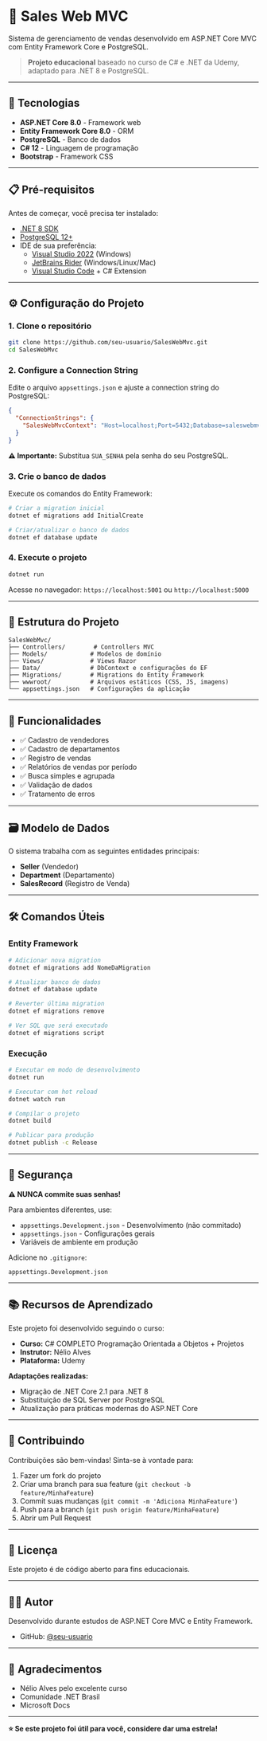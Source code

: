 # 🛒 Sales Web MVC

Sistema de gerenciamento de vendas desenvolvido em ASP.NET Core MVC com Entity Framework Core e PostgreSQL.

> **Projeto educacional** baseado no curso de C# e .NET da Udemy, adaptado para .NET 8 e PostgreSQL.

---

## 🚀 Tecnologias

- **ASP.NET Core 8.0** - Framework web
- **Entity Framework Core 8.0** - ORM
- **PostgreSQL** - Banco de dados
- **C# 12** - Linguagem de programação
- **Bootstrap** - Framework CSS

---

## 📋 Pré-requisitos

Antes de começar, você precisa ter instalado:

- [.NET 8 SDK](https://dotnet.microsoft.com/download/dotnet/8.0)
- [PostgreSQL 12+](https://www.postgresql.org/download/)
- IDE de sua preferência:
  - [Visual Studio 2022](https://visualstudio.microsoft.com/) (Windows)
  - [JetBrains Rider](https://www.jetbrains.com/rider/) (Windows/Linux/Mac)
  - [Visual Studio Code](https://code.visualstudio.com/) + C# Extension

---

## ⚙️ Configuração do Projeto

### 1. Clone o repositório

```bash
git clone https://github.com/seu-usuario/SalesWebMvc.git
cd SalesWebMvc
```

### 2. Configure a Connection String

Edite o arquivo `appsettings.json` e ajuste a connection string do PostgreSQL:

```json
{
  "ConnectionStrings": {
    "SalesWebMvcContext": "Host=localhost;Port=5432;Database=saleswebmvc;Username=postgres;Password=SUA_SENHA"
  }
}
```

**⚠️ Importante:** Substitua `SUA_SENHA` pela senha do seu PostgreSQL.

### 3. Crie o banco de dados

Execute os comandos do Entity Framework:

```bash
# Criar a migration inicial
dotnet ef migrations add InitialCreate

# Criar/atualizar o banco de dados
dotnet ef database update
```

### 4. Execute o projeto

```bash
dotnet run
```

Acesse no navegador: `https://localhost:5001` ou `http://localhost:5000`

---

## 📁 Estrutura do Projeto

```
SalesWebMvc/
├── Controllers/        # Controllers MVC
├── Models/            # Modelos de domínio
├── Views/             # Views Razor
├── Data/              # DbContext e configurações do EF
├── Migrations/        # Migrations do Entity Framework
├── wwwroot/           # Arquivos estáticos (CSS, JS, imagens)
└── appsettings.json   # Configurações da aplicação
```

---

## 🎯 Funcionalidades

- ✅ Cadastro de vendedores
- ✅ Cadastro de departamentos
- ✅ Registro de vendas
- ✅ Relatórios de vendas por período
- ✅ Busca simples e agrupada
- ✅ Validação de dados
- ✅ Tratamento de erros

---

## 🗃️ Modelo de Dados

O sistema trabalha com as seguintes entidades principais:

- **Seller** (Vendedor)
- **Department** (Departamento)
- **SalesRecord** (Registro de Venda)

---

## 🛠️ Comandos Úteis

### Entity Framework

```bash
# Adicionar nova migration
dotnet ef migrations add NomeDaMigration

# Atualizar banco de dados
dotnet ef database update

# Reverter última migration
dotnet ef migrations remove

# Ver SQL que será executado
dotnet ef migrations script
```

### Execução

```bash
# Executar em modo de desenvolvimento
dotnet run

# Executar com hot reload
dotnet watch run

# Compilar o projeto
dotnet build

# Publicar para produção
dotnet publish -c Release
```

---

## 🔐 Segurança

**⚠️ NUNCA commite suas senhas!**

Para ambientes diferentes, use:

- `appsettings.Development.json` - Desenvolvimento (não commitado)
- `appsettings.json` - Configurações gerais
- Variáveis de ambiente em produção

Adicione no `.gitignore`:
```
appsettings.Development.json
```

---

## 📚 Recursos de Aprendizado

Este projeto foi desenvolvido seguindo o curso:

- **Curso:** C# COMPLETO Programação Orientada a Objetos + Projetos
- **Instrutor:** Nélio Alves
- **Plataforma:** Udemy

**Adaptações realizadas:**
- Migração de .NET Core 2.1 para .NET 8
- Substituição de SQL Server por PostgreSQL
- Atualização para práticas modernas do ASP.NET Core

---

## 🤝 Contribuindo

Contribuições são bem-vindas! Sinta-se à vontade para:

1. Fazer um fork do projeto
2. Criar uma branch para sua feature (`git checkout -b feature/MinhaFeature`)
3. Commit suas mudanças (`git commit -m 'Adiciona MinhaFeature'`)
4. Push para a branch (`git push origin feature/MinhaFeature`)
5. Abrir um Pull Request

---

## 📝 Licença

Este projeto é de código aberto para fins educacionais.

---

## 👨‍💻 Autor

Desenvolvido durante estudos de ASP.NET Core MVC e Entity Framework.

- GitHub: [@seu-usuario](https://github.com/seu-usuario)

---

## 🙏 Agradecimentos

- Nélio Alves pelo excelente curso
- Comunidade .NET Brasil
- Microsoft Docs

---

**⭐ Se este projeto foi útil para você, considere dar uma estrela!**